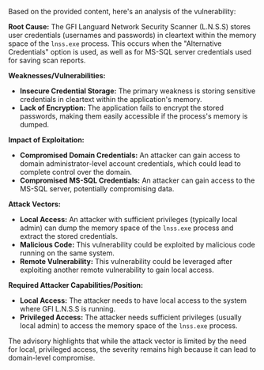 Based on the provided content, here's an analysis of the vulnerability:

**Root Cause:**
The GFI Languard Network Security Scanner (L.N.S.S) stores user credentials (usernames and passwords) in cleartext within the memory space of the `lnss.exe` process. This occurs when the "Alternative Credentials" option is used, as well as for MS-SQL server credentials used for saving scan reports.

**Weaknesses/Vulnerabilities:**
- **Insecure Credential Storage:** The primary weakness is storing sensitive credentials in cleartext within the application's memory.
- **Lack of Encryption:** The application fails to encrypt the stored passwords, making them easily accessible if the process's memory is dumped.

**Impact of Exploitation:**
- **Compromised Domain Credentials:** An attacker can gain access to domain administrator-level account credentials, which could lead to complete control over the domain.
- **Compromised MS-SQL Credentials:** An attacker can gain access to the MS-SQL server, potentially compromising data.

**Attack Vectors:**
- **Local Access:** An attacker with sufficient privileges (typically local admin) can dump the memory space of the `lnss.exe` process and extract the stored credentials.
- **Malicious Code:** This vulnerability could be exploited by malicious code running on the same system.
- **Remote Vulnerability:** This vulnerability could be leveraged after exploiting another remote vulnerability to gain local access.

**Required Attacker Capabilities/Position:**
- **Local Access:** The attacker needs to have local access to the system where GFI L.N.S.S is running.
- **Privileged Access:** The attacker needs sufficient privileges (usually local admin) to access the memory space of the `lnss.exe` process.

The advisory highlights that while the attack vector is limited by the need for local, privileged access, the severity remains high because it can lead to domain-level compromise.